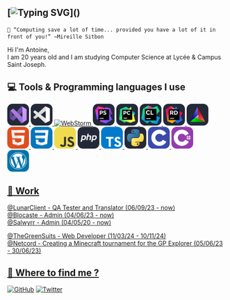 [![Typing SVG](https://readme-typing-svg.demolab.com?font=Fira+Code&duration=2000&pause=1000&random=false&width=435&lines=%F0%9F%91%8B+Hi+!+;%F0%9F%92%BB+I'm+Antoine+!)]()
---
```
🔖 “Computing save a lot of time... provided you have a lot of it in front of you!” ~Mireille Sitbon
```

  Hi I'm Antoine,<br>
  I am 20 years old and I am studying Computer Science at Lycée & Campus Saint Joseph.<br>
  

## 💻 Tools & Programming languages I use 
<a href="#" target="_blank">
<img alt="VisualStudio" width="50px" src="https://github.com/tandpfun/skill-icons/blob/main/icons/VisualStudio-Dark.svg" />
<img alt="VSCode" width="50px" src="https://github.com/tandpfun/skill-icons/blob/main/icons/VSCode-Dark.svg" />
<img alt="WebStorm" width="50px" src="https://raw.githubusercontent.com/tandpfun/skill-icons/65dea6c4eaca7da319e552c09f4cf5a9a8dab2c8/icons/WebStorm-Dark.svg" />
<img alt="PhpStorm" width="50px" src="https://raw.githubusercontent.com/tandpfun/skill-icons/65dea6c4eaca7da319e552c09f4cf5a9a8dab2c8/icons/PhpStorm-Dark.svg" />
  
<img alt="PyCharm" width="50px" src="https://github.com/tandpfun/skill-icons/blob/main/icons/PyCharm-Dark.svg" />
<img alt="Clion" width="50px" src="https://raw.githubusercontent.com/tandpfun/skill-icons/65dea6c4eaca7da319e552c09f4cf5a9a8dab2c8/icons/CLion-Dark.svg" />
<img alt="Rider" width="50px" src="https://raw.githubusercontent.com/tandpfun/skill-icons/65dea6c4eaca7da319e552c09f4cf5a9a8dab2c8/icons/Rider-Dark.svg" />
<img alt="CMake" width="50px" src="https://github.com/tandpfun/skill-icons/blob/main/icons/CMake-Dark.svg" />
<br>
<img alt="HTML5" width="50px" src="https://github.com/tandpfun/skill-icons/blob/main/icons/HTML.svg" />
<img alt="Css" width="50px" src="https://github.com/tandpfun/skill-icons/blob/main/icons/CSS.svg" />
<img alt="JavaScript" width="50px" src="https://github.com/tandpfun/skill-icons/blob/main/icons/JavaScript.svg" />
<img alt="php" width="50px" src="https://github.com/tandpfun/skill-icons/blob/main/icons/PHP-Dark.svg" />
<img alt="TypeScript" width="50px" src="https://github.com/tandpfun/skill-icons/blob/main/icons/TypeScript.svg" />
<img alt="Python" width="50px" src="https://github.com/tandpfun/skill-icons/blob/main/icons/Python-Dark.svg" />
<img alt="c" width="50px" src="https://github.com/tandpfun/skill-icons/blob/main/icons/C.svg" />
<img alt="csharp" width="50px" src="https://github.com/tandpfun/skill-icons/blob/main/icons/CS.svg" />
<br>
<img alt="Wordpress" width="50px" src="https://github.com/tandpfun/skill-icons/blob/main/icons/Wordpress.svg" />



## 💼 Work
  
@LunarClient - QA Tester and Translator (06/09/23 - now)<br>
@Blocaste - Admin (04/06/23 - now)<br>
@Salwyrr - Admin (04/05/20 - now)<br>

@TheGreenSuits - Web Developer (11/03/24 - 10/11/24)<br>
@Netcord - Creating a Minecraft tournament for the GP Explorer (05/06/23 - 30/06/23) 

## 🤔 Where to find me ?

<a href="https://github.com/Charpentemars"><img alt="GitHub" src="https://img.shields.io/badge/github-%23121011.svg?style=for-the-badge&logo=github&logoColor=white"></a>
<a href="https://twitter.com/Charpentemars"><img alt="Twitter" src="https://img.shields.io/badge/Twitter-%231DA1F2.svg?style=for-the-badge&logo=Twitter&logoColor=white"></a>
